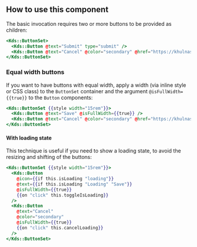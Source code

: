 ## How to use this component

The basic invocation requires two or more buttons to be provided as children:

```handlebars
<Kds::ButtonSet>
  <Kds::Button @text="Submit" type="submit" />
  <Kds::Button @text="Cancel" @color="secondary" @href="https://khulnasoft.com" />
</Kds::ButtonSet>
```

### Equal width buttons

If you want to have buttons with equal width, apply a width (via inline style or CSS class) to the `ButtonSet` container and the argument `@isFullWidth={{true}}` to the `Button` components:

```handlebars
<Kds::ButtonSet {{style width="15rem"}}>
  <Kds::Button @text="Save" @isFullWidth={{true}} />
  <Kds::Button @text="Cancel" @color="secondary" @href="https://khulnasoft.com" @isFullWidth={{true}} />
</Kds::ButtonSet>
```

#### With loading state

This technique is useful if you need to show a loading state, to avoid the resizing and shifting of the buttons:

```handlebars
<Kds::ButtonSet {{style width="15rem"}}>
  <Kds::Button
    @icon={{if this.isLoading "loading"}}
    @text={{if this.isLoading "Loading" "Save"}}
    @isFullWidth={{true}}
    {{on "click" this.toggleIsLoading}}
  />
  <Kds::Button
    @text="Cancel"
    @color="secondary"
    @isFullWidth={{true}}
    {{on "click" this.cancelLoading}}
  />
</Kds::ButtonSet>
```
